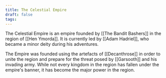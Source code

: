 ```yaml
---
title: The Celestial Empire
draft: false
tags:
---
```

The Celestial Empire is an empire founded by [[The Bandit Bashers]] in the region of [[Hen Ymorda]]. It is currently led by [[Adam Hadriel]], who became a minor deity during his adventures. 

The Empire was founded using the artefacts of [[Decanthrose]] in order to unite the region and prepare for the threat posed by [[Garsooth]] and his invading army. While not every kingdom in the region has fallen under the empire's banner, it has become the major power in the region.
